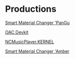 # Productions

[Smart Material Changer 'PanGu](Smart%20Material%20Changer%20'PanGu/)

[OAC Devkit](OAC%20Devkit/)

[NCMusicPlayer.KERNEL](NCMusicPlayer.KERNEL/)

[Smart Material Changer 'Amber](Smart%20Material%20Changer%20'Amber/)
